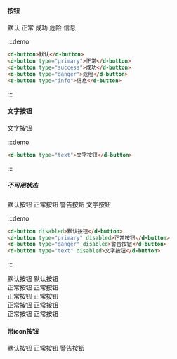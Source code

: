 <style>
    .d-button{
        margin-right:10px;
    } 
    .d-button-group .d-button{
        margin:0
    }
    .d-button-group{
        margin:10px;
    }
</style>

<h4>按钮</h4>
<d-button>默认</d-button>
<d-button type="primary">正常</d-button>
<d-button type="success">成功</d-button>
<d-button type="danger">危险</d-button>
<d-button type="info">信息</d-button>


:::demo

```html
<d-button>默认</d-button>
<d-button type="primary">正常</d-button>
<d-button type="success">成功</d-button>
<d-button type="danger">危险</d-button>
<d-button type="info">信息</d-button>
```

:::

<h4>文字按钮</h4>
<d-button type="text">文字按钮</d-button>

:::demo

```html
<d-button type="text">文字按钮</d-button>
```

:::

<h5>不可用状态</h5>
<d-button disabled>默认按钮</d-button>
<d-button type="primary" disabled>正常按钮</d-button>
<d-button type="danger" disabled>警告按钮</d-button>
<d-button type="text" disabled>文字按钮</d-button>

:::demo

```html
<d-button disabled>默认按钮</d-button>
<d-button type="primary" disabled>正常按钮</d-button>
<d-button type="danger" disabled>警告按钮</d-button>
<d-button type="text" disabled>文字按钮</d-button>
```

:::

<div></div>
<d-button-group>
    <d-button>默认按钮</d-button>
    <d-button>默认按钮</d-button>
</d-button-group>
<div></div>

<div></div>
<d-button-group>
    <d-button type="primary">正常按钮</d-button>
    <d-button type="primary">正常按钮</d-button>
</d-button-group>

<div></div>
<d-button-group>
    <d-button type="success">正常按钮</d-button>
    <d-button type="success">正常按钮</d-button>
</d-button-group>

<div></div>
<d-button-group>
    <d-button type="info">正常按钮</d-button>
    <d-button type="info">正常按钮</d-button>
</d-button-group>

<div></div>
<d-button-group>
    <d-button type="danger">正常按钮</d-button>
    <d-button type="danger">正常按钮</d-button>
</d-button-group>

<h4>带icon按钮</h4>

<d-button icon="ios-add"></d-button>
<d-button icon="ios-add">默认按钮</d-button>
<d-button type="primary" icon="ios-add">正常按钮</d-button>
<d-button type="danger" icon="ios-add">警告按钮</d-button>
